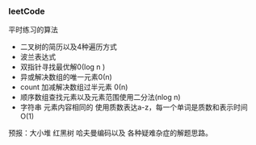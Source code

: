 ### leetCode
平时练习的算法
- 二叉树的简历以及4种遍历方式
- 波兰表达式
- 双指针寻找最优解0(log n )
- 异或解决数组的唯一元素0(n)
- count 加减解决数组过半元素 0(n)
- 顺序数组查找元素以及元素范围使用二分法(nlog n)
- 字符串 元素内容相同的 使用质数表达a-z，每一个单词是质数和表示时间 O(1)

预报：大小堆 红黑树 哈夫曼编码以及 各种疑难杂症的解题思路。
